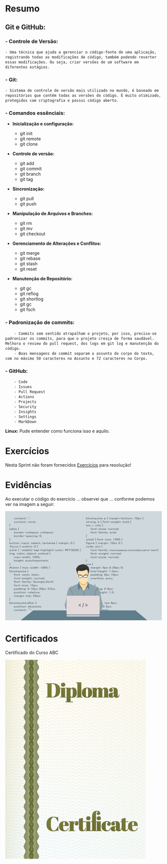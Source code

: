 # Resumo

## **Git e GitHub:**

### - **Controle de Versão:** 
    - Uma técnica que ajuda a gerenciar o código-fonte de uma aplicação, registrando todas as modificações de código, também podendo reverter essas modificações. Ou seja, criar versões de um software em diferentes estágios.

### - **Git:**
    - Sistema de controle de versão mais utilizado no mundo, é baseado em repositórios que contêm todas as versões do código. É muito otimizado, protegidos com criptografia e possui código aberto.

### - **Comandos essênciais:** 

- **Inicialização e configuração:**
	- git init
	- git remote
	- git clone

- **Controle de versão:**
	- git add 
	- git commit
	- git branch
	- git tag

- **Sincronização:**
	- git pull
	- git push

- **Manipulação de Arquivos e Branches:**
	- git rm
	- git mv
	- git checkout

- **Gerenciamento de Alterações e Conflitos:**
	- git merge
	- git rebase
	- git stash
	- git reset

- **Manutenção de Repositório:**
	- git gc
	- git reflog
	- git shortlog
	- git gc
	- git fsch

### - **Padronização de commits:**
        - Commits sem sentido atrapalham o projeto, por isso, precisa-se padronizar os commits, para que o projeto cresça de forma saudável. Melhora o review do pull request, dos logs em git log e manutenção do código. 
        - Boas mensagens de commit separam o assunto do corpo do texto, com no máximo 50 caracteres no Assunto e 72 caracteres no Corpo.

### - **GitHub:**
        - Code
        - Issues
        - Pull Request
        - Actions
        - Projects
        - Security
        - Insights
        - Settings
        - MarkDown

**Linux:** Pude entender como funciona isso e aquilo.

# Exercícios

Nesta Sprint não foram fornecidos [Exercícios](/PB_Pedro_Isse/Sprint1/Exercicios) para resolução!

# Evidências


Ao executar o código do exercício ... observei que ... conforme podemos ver na imagem a seguir:

![Evidencia 1](evidencias/sample.webp)


# Certificados


Certificado do Curso ABC

![Curso ABC](certificados/sample.png)


